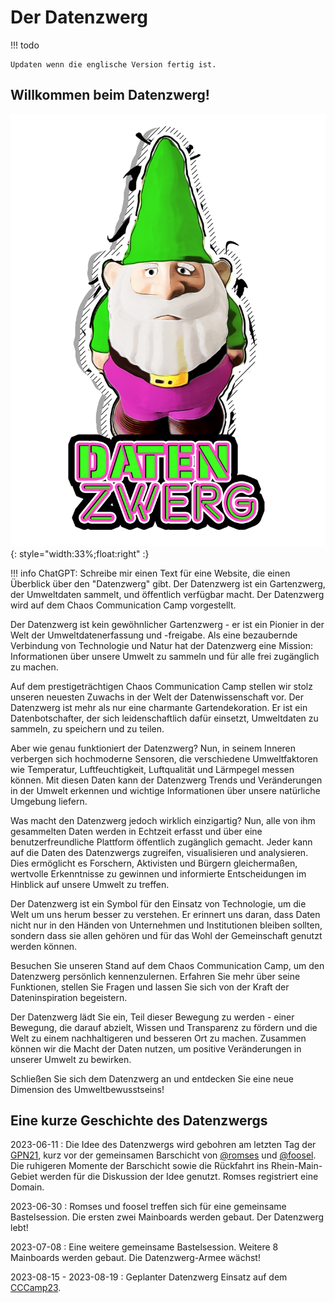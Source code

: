 # Der Datenzwerg

!!! todo

    Updaten wenn die englische Version fertig ist.

## Willkommen beim Datenzwerg!

![Datenzwerg Logo](assets/images/logo.png){: style="width:33%;float:right" :}

!!! info
    ChatGPT: Schreibe mir einen Text für eine Website, die einen Überblick über den "Datenzwerg" gibt. Der Datenzwerg ist ein Gartenzwerg, der Umweltdaten sammelt, und öffentlich verfügbar macht. Der Datenzwerg wird auf dem Chaos Communication Camp vorgestellt.


Der Datenzwerg ist kein gewöhnlicher Gartenzwerg - er ist ein Pionier in der Welt der Umweltdatenerfassung und 
-freigabe. Als eine bezaubernde Verbindung von Technologie und Natur hat der Datenzwerg eine Mission: 
Informationen über unsere Umwelt zu sammeln und für alle frei zugänglich zu machen.

Auf dem prestigeträchtigen Chaos Communication Camp stellen wir stolz unseren neuesten Zuwachs in der Welt der 
Datenwissenschaft vor. Der Datenzwerg ist mehr als nur eine charmante Gartendekoration. 
Er ist ein Datenbotschafter, der sich leidenschaftlich dafür einsetzt, Umweltdaten zu sammeln, 
zu speichern und zu teilen.

Aber wie genau funktioniert der Datenzwerg? Nun, in seinem Inneren verbergen sich hochmoderne Sensoren, 
die verschiedene Umweltfaktoren wie Temperatur, Luftfeuchtigkeit, Luftqualität und Lärmpegel messen können. 
Mit diesen Daten kann der Datenzwerg Trends und Veränderungen in der Umwelt erkennen und wichtige 
Informationen über unsere natürliche Umgebung liefern.

Was macht den Datenzwerg jedoch wirklich einzigartig? Nun, alle von ihm gesammelten Daten werden in Echtzeit 
erfasst und über eine benutzerfreundliche Plattform öffentlich zugänglich gemacht. 
Jeder kann auf die Daten des Datenzwergs zugreifen, visualisieren und analysieren. 
Dies ermöglicht es Forschern, Aktivisten und Bürgern gleichermaßen, wertvolle Erkenntnisse zu gewinnen 
und informierte Entscheidungen im Hinblick auf unsere Umwelt zu treffen.

Der Datenzwerg ist ein Symbol für den Einsatz von Technologie, um die Welt um uns herum besser zu verstehen. 
Er erinnert uns daran, dass Daten nicht nur in den Händen von Unternehmen und Institutionen bleiben sollten, 
sondern dass sie allen gehören und für das Wohl der Gemeinschaft genutzt werden können.

Besuchen Sie unseren Stand auf dem Chaos Communication Camp, um den Datenzwerg persönlich kennenzulernen. 
Erfahren Sie mehr über seine Funktionen, stellen Sie Fragen und lassen Sie sich von der Kraft der 
Dateninspiration begeistern.

Der Datenzwerg lädt Sie ein, Teil dieser Bewegung zu werden - einer Bewegung, die darauf abzielt, Wissen und 
Transparenz zu fördern und die Welt zu einem nachhaltigeren und besseren Ort zu machen. 
Zusammen können wir die Macht der Daten nutzen, um positive Veränderungen in unserer Umwelt zu bewirken.

Schließen Sie sich dem Datenzwerg an und entdecken Sie eine neue Dimension des Umweltbewusstseins!


## Eine kurze Geschichte des Datenzwergs

2023-06-11
: Die Idee des Datenzwergs wird gebohren am letzten Tag der [GPN21](https://entropia.de/GPN21), kurz vor der gemeinsamen Barschicht von [@romses](https://chaos.social/@romses) 
  und [@foosel](https://chaos.social/@foosel). Die ruhigeren Momente der Barschicht sowie die Rückfahrt ins Rhein-Main-Gebiet werden für die Diskussion der Idee genutzt. Romses
  registriert eine Domain.

2023-06-30
: Romses und foosel treffen sich für eine gemeinsame Bastelsession. Die ersten zwei Mainboards werden gebaut. Der Datenzwerg lebt!

2023-07-08
: Eine weitere gemeinsame Bastelsession. Weitere 8 Mainboards werden gebaut. Die Datenzwerg-Armee wächst!

2023-08-15 - 2023-08-19
: Geplanter Datenzwerg Einsatz auf dem [CCCamp23](https://events.ccc.de/camp/2023/infos/).

